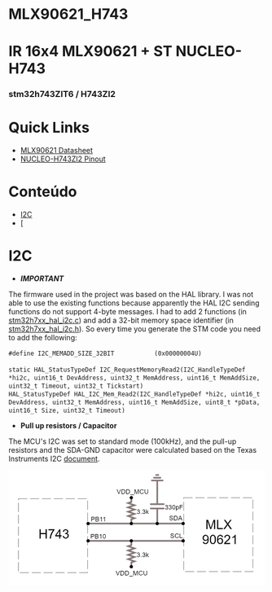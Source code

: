 # MLX90621_H743

# IR 16x4 MLX90621 + ST NUCLEO-H743
### stm32h743ZIT6 / H743ZI2



# Quick Links
- [MLX90621 Datasheet](https://www.mouser.com/datasheet/2/734/MLX90621-Datasheet-Melexis-961580.pdf)
- [NUCLEO-H743ZI2 Pinout](https://os.mbed.com/platforms/ST-Nucleo-H743ZI/)


# Conteúdo
- [I2C](#i2c)
- [



# I2C 

- ***IMPORTANT***
  
The firmware used in the project was based on the HAL library. I was not able to use the existing functions because apparently the HAL I2C sending functions do not support 4-byte messages. I had to add 2 functions (in [stm32h7xx_hal_i2c.c](https://github.com/brenogsantos/MLX90621_H743/blob/main/Drivers/STM32H7xx_HAL_Driver/Src/stm32h7xx_hal_i2c.c)) and add a 32-bit memory space identifier (in [stm32h7xx_hal_i2c.h](https://github.com/brenogsantos/MLX90621_H743/blob/main/Drivers/STM32H7xx_HAL_Driver/Inc/stm32h7xx_hal_i2c.h)).
So every time you generate the STM code you need to add the following:
```
#define I2C_MEMADD_SIZE_32BIT			(0x00000004U)

static HAL_StatusTypeDef I2C_RequestMemoryRead2(I2C_HandleTypeDef *hi2c, uint16_t DevAddress, uint32_t MemAddress, uint16_t MemAddSize, uint32_t Timeout, uint32_t Tickstart)
HAL_StatusTypeDef HAL_I2C_Mem_Read2(I2C_HandleTypeDef *hi2c, uint16_t DevAddress, uint32_t MemAddress, uint16_t MemAddSize, uint8_t *pData, uint16_t Size, uint32_t Timeout)

```
- **Pull up resistors / Capacitor**

The MCU's I2C was set to standard mode (100kHz), and the pull-up resistors and the SDA-GND capacitor were calculated based on the Texas Instruments I2C [document](https://www.ti.com/lit/an/slva689/slva689.pdf?ts=1612877731180&ref_url=https%253A%252F%252Fwww.google.com%252F).

![alt Text](https://github.com/brenogsantos/MLX90621_H743/blob/main/images/Captura%20de%20tela%202021-02-09%20233455.png)



#
